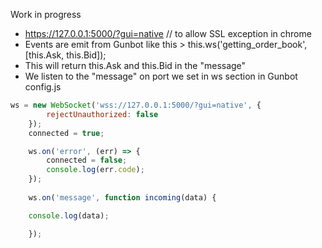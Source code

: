 Work in progress
- https://127.0.0.1:5000/?gui=native // to allow SSL exception in chrome
- Events are emit from Gunbot like this > this.ws('getting_order_book', [this.Ask, this.Bid]);
- This will return this.Ask and this.Bid in the "message"
- We listen to the "message" on port we set in ws section in Gunbot config.js

```javascript
ws = new WebSocket('wss://127.0.0.1:5000/?gui=native', {
		rejectUnauthorized: false
	});
	connected = true;

	ws.on('error', (err) => {
		connected = false;
		console.log(err.code);
	});
	
	ws.on('message', function incoming(data) {

	console.log(data);

	});
```
